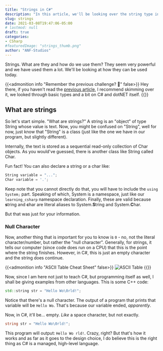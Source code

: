 ```yaml
---
title: "Strings in C#"
description: "In this article, we'll be looking over the string type in detail and how it can be used."
slug: strings
date: 2021-03-08T19:47:06-05:00
# lastmod: null
draft: true
categories:
- CSharp
#featuredImage: "strings_thumb.png"
author: "ANF-Studios"
---
```


<!--more-->

Strings. What are they and how do we use them? They seem very powerful and we have used them a lot. We'll be looking at how they can be used today.

{{<admonition info "Remember the previous challenge? 👀" false>}}
Hey there, if you haven't read the [previous article](/blog/csharp/overview), I recommend skimming over it, we looked through basic types and a bit on C# and dotNET itself.
{{</admonition>}}

## What are strings
So let's start simple. "What are strings?" A string is an "object" of type String whose value is text. Now, you might be confused on "String", well for now, just know that "String" is a class (just like the one we have in our program, but slightly different).

Internally, the text is stored as a sequential read-only collection of Char objects. As you would've guessed, there is another class like String called Char.

Fun fact! You can also declare a string or a char like:
```cs
String variable = "...";
Char variable = '.';
```

Keep note that you cannot directly do that, you will have to include the `using System;` part. Speaking of which, System is a namespace, just like our `learning_csharp` namespace declaration. Finally, these are valid because **s**tring and **c**har are literal aliases to System.**S**tring and System.**C**har.

But that was just for your information.

### Null Character
Now, another thing that is important for you to know is `0` - no, not the literal character/number, but rather the "null character". Generally, for strings, it tells our computer (since code does run on a CPU) that this is the point where the string finishes. However, in C#, this is just an empty character and the string does continue.

{{<admonition info "ASCII Table Cheat Sheet" false>}}
![ASCII Table](/blog/csharp/overview/ascii_table.png)
{{</admonition>}}

Now, since I am here not just to teach C#, but programming itself as well, I shall be giving examples from other languages. This is some C++ code:
```cpp
std::string str = "Hello Wo\0rld!";
```

Notice that there's a null character. The output of a program that prints that variable will be `Hello Wo`. That's because our variable ended, *apparently*.

Now, in C#, it'll be... empty. *Like* a space character, but not exactly.
```cs
string str = "Hello Wo\0rld!";
```

This program will output: `Hello Wo rld!`. Crazy, right? But that's how it works and as far as it goes to the design choice, I do believe this is the right thing as C# is a managed, high-level language.
